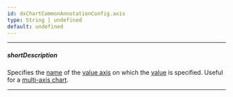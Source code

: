 ```yaml
---
id: dxChartCommonAnnotationConfig.axis
type: String | undefined
default: undefined
---
```

---
##### shortDescription
Specifies the [name](/api-reference/10%20UI%20Components/dxChart/1%20Configuration/valueAxis/name.md '{basewidgetpath}/Configuration/valueAxis/#name') of the [value axis](/api-reference/10%20UI%20Components/dxChart/1%20Configuration/valueAxis '{basewidgetpath}/Configuration/valueAxis/') on which the [value](/api-reference/_hidden/BaseChartAnnotationConfig/value.md '{basewidgetpath}/Configuration/annotations/#value') is specified. Useful for a [multi-axis chart](/concepts/05%20UI%20Components/Chart/20%20Axes/70%20Multi-Axis%20Chart.md '/Documentation/Guide/UI_Components/Chart/Axes/Multi-Axis_Chart/').

---
